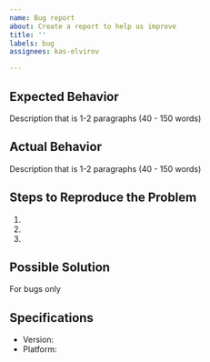 ```yaml
---
name: Bug report
about: Create a report to help us improve
title: ''
labels: bug
assignees: kas-elvirov

---
```


## Expected Behavior
Description that is 1-2 paragraphs (40 - 150 words)

## Actual Behavior
Description that is 1-2 paragraphs (40 - 150 words)

## Steps to Reproduce the Problem

  1.
  1.
  1.

## Possible Solution
For bugs only

## Specifications
  - Version:
  - Platform:
